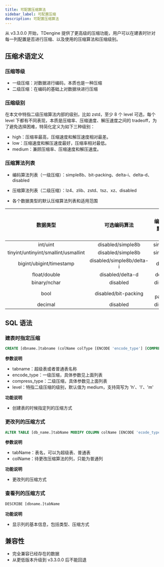 ```yaml
---
title: 可配置压缩算法
sidebar_label: 可配置压缩
description: 可配置压缩算法
---
```


从 v3.3.0.0 开始，TDengine 提供了更高级的压缩功能，用户可以在建表时针对每一列配置是否进行压缩、以及使用的压缩算法和压缩级别。

## 压缩术语定义

### 压缩等级

- 一级压缩：对数据进行编码，本质也是一种压缩
- 二级压缩：在编码的基础上对数据块进行压缩

### 压缩级别

在本文中特指二级压缩算法内部的级别，比如 zstd，至少 8 个 level 可选，每个 level 下都有不同表现，本质是压缩率、压缩速度、解压速度之间的 tradeoff，为了避免选择困难，特简化定义为如下三种级别：

- high：压缩率最高，压缩速度和解压速度相对最差。
- low：压缩速度和解压速度最好，压缩率相对最低。
- medium：兼顾压缩率、压缩速度和解压速度。

### 压缩算法列表

- 编码算法列表（一级压缩）：simple8b、bit-packing、delta-i、delta-d、disabled  

- 压缩算法列表（二级压缩）：lz4、zlib、zstd、tsz、xz、disabled

- 各个数据类型的默认压缩算法列表和适用范围

| 数据类型 | 可选编码算法 | 编码算法默认值 | 可选压缩算法 | 压缩算法默认值 |压缩等级默认值|
|:------------------------------------:|:-------------------------:|:-----------:|:--------------------:|:----:|:------:|
| int/uint                             | disabled/simple8b         | simple8b    | lz4/zlib/zstd/xz     | lz4  | medium |
| tinyint/untinyint/smallint/usmallint | disabled/simple8b         | simple8b    | lz4/zlib/zstd/xz     | zlib | medium |
| bigint/ubigint/timestamp             | disabled/simple8b/delta-i | delta-i     | lz4/zlib/zstd/xz     | lz4  | medium |
| float/double                         | disabled/delta-d          | delta-d     | lz4/zlib/zstd/xz/tsz | lz4  | medium |
| binary/nchar                         | disabled                  | disabled    | lz4/zlib/zstd/xz     | zstd | medium |
| bool                                 | disabled/bit-packing      | bit-packing | lz4/zlib/zstd/xz     | zstd | medium |
| decimal                              | disabled                  | disabled    | lz4/zlib/zstd/xz     | zstd | medium |


## SQL 语法

### 建表时指定压缩

```sql
CREATE [dbname.]tabname (colName colType [ENCODE 'encode_type'] [COMPRESS 'compress_type' [LEVEL 'level'], [, other create_definition]...])
```

**参数说明**

- tabname：超级表或者普通表名称
- encode_type：一级压缩，具体参数见上面列表
- compress_type：二级压缩，具体参数见上面列表
- level：特指二级压缩的级别，默认值为 medium，支持简写为 'h'、'l'、'm'

**功能说明**

- 创建表的时候指定列的压缩方式

### 更改列的压缩方式

```sql
ALTER TABLE [db_name.]tabName MODIFY COLUMN colName [ENCODE 'ecode_type'] [COMPRESS 'compress_type'] [LEVEL "high"]

```

**参数说明**

- tabName：表名，可以为超级表、普通表
- colName：待更改压缩算法的列，只能为普通列

**功能说明**

- 更改列的压缩方式

### 查看列的压缩方式

```sql
DESCRIBE [dbname.]tabName
```

**功能说明**

- 显示列的基本信息，包括类型、压缩方式

## 兼容性

- 完全兼容已经存在的数据
- 从更低版本升级到 v3.3.0.0 后不能回退
